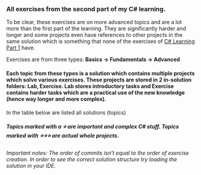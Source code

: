 ### All exercises from the second part of my C# learning.
To be clear, these exercises are on more advanced topics and are a lot more than the first part of the learning.
They are significantly harder and longer and some projects even have references to other projects in the same solution which is something that none of the exercises of [C# Learning Part 1](https://github.com/TheFAcreator/CSharp-Learning-1) have.

Exercises are from three types: **Basics -> Fundamentals -> Advanced**
#### Each topic from these types is a solution which contains multiple projects which solve various exercises. These projects are stored in 2 in-solution folders: Lab, Exercise. Lab stores introductory tasks and Exercise contains harder tasks which are a practical use of the new knowledge (hence way longer and more complex).
In the table below are listed all solutions (topics)
##### Topics marked with a ⭐ are important and complex C# stuff. Topics marked with ⭐⭐⭐ are actual **whole projects**.

###### Important notes: The order of commits isn't equal to the order of exercise creation. In order to see the correct solution structure try loading the solution in your IDE.

